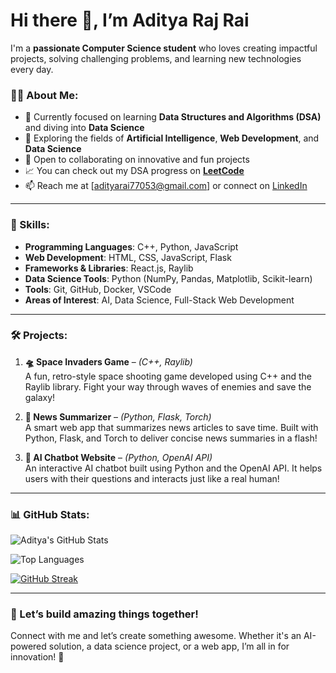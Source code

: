 # Hi there 👋, I’m Aditya Raj Rai

I'm a **passionate Computer Science student** who loves creating impactful projects, solving challenging problems, and learning new technologies every day.

### 👨‍💻 About Me:
- 🔭 Currently focused on learning **Data Structures and Algorithms (DSA)** and diving into **Data Science**
- 🌱 Exploring the fields of **Artificial Intelligence**, **Web Development**, and **Data Science**
- 🤝 Open to collaborating on innovative and fun projects
- 📈 You can check out my DSA progress on **[LeetCode](https://leetcode.com/u/adityarai77053/)**
- 📫 Reach me at [adityarai77053@gmail.com] or connect on [LinkedIn](https://www.linkedin.com/in/aditya-rai-31a250289/)

---

### 🔧 Skills:
- **Programming Languages**: C++, Python, JavaScript
- **Web Development**: HTML, CSS, JavaScript, Flask
- **Frameworks & Libraries**: React.js, Raylib
- **Data Science Tools**: Python (NumPy, Pandas, Matplotlib, Scikit-learn)
- **Tools**: Git, GitHub, Docker, VSCode
- **Areas of Interest**: AI, Data Science, Full-Stack Web Development

---

### 🛠 Projects:

1. **🛸 Space Invaders Game** – *(C++, Raylib)*  
   A fun, retro-style space shooting game developed using C++ and the Raylib library. Fight your way through waves of enemies and save the galaxy!

2. **📰 News Summarizer** – *(Python, Flask, Torch)*  
   A smart web app that summarizes news articles to save time. Built with Python, Flask, and Torch to deliver concise news summaries in a flash!

3. **🤖 AI Chatbot Website** – *(Python, OpenAI API)*  
   An interactive AI chatbot built using Python and the OpenAI API. It helps users with their questions and interacts just like a real human!


---

### 📊 GitHub Stats:
![Aditya's GitHub Stats](https://github-readme-stats.vercel.app/api?username=Aditya7005446231&show_icons=true&theme=tokyonight)

![Top Languages](https://github-readme-stats.vercel.app/api/top-langs/?username=Aditya7005446231&layout=compact&theme=tokyonight)

[![GitHub Streak](https://github-readme-streak-stats.herokuapp.com/?user=Aditya7005446231&theme=tokyonight)](https://git.io/streak-stats)

---

### 🚀 Let’s build amazing things together!  
Connect with me and let’s create something awesome. Whether it's an AI-powered solution, a data science project, or a web app, I’m all in for innovation! 🎉
